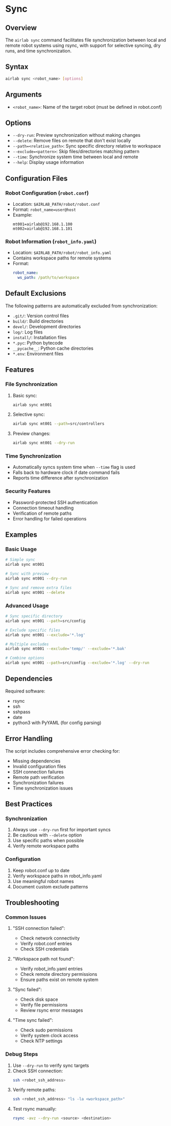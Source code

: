 # Sync 

## Overview
The `airlab sync` command facilitates file synchronization between local and remote robot systems using rsync, with support for selective syncing, dry runs, and time synchronization.

## Syntax
```bash
airlab sync <robot_name> [options]
```

## Arguments
- `<robot_name>`: Name of the target robot (must be defined in robot.conf)

## Options
- `--dry-run`: Preview synchronization without making changes
- `--delete`: Remove files on remote that don't exist locally
- `--path=<relative_path>`: Sync specific directory relative to workspace
- `--exclude=<pattern>`: Skip files/directories matching pattern
- `--time`: Synchronize system time between local and remote
- `--help`: Display usage information

## Configuration Files

### Robot Configuration (`robot.conf`)
- Location: `$AIRLAB_PATH/robot/robot.conf`
- Format: `robot_name=user@host`
- Example:
  ```
  mt001=airlab@192.168.1.100
  mt002=airlab@192.168.1.101
  ```

### Robot Information (`robot_info.yaml`)
- Location: `$AIRLAB_PATH/robot/robot_info.yaml`
- Contains workspace paths for remote systems
- Format:
  ```yaml
  robot_name:
    ws_path: /path/to/workspace
  ```

## Default Exclusions
The following patterns are automatically excluded from synchronization:
- `.git/`: Version control files
- `build/`: Build directories
- `devel/`: Development directories
- `log/`: Log files
- `install/`: Installation files
- `*.pyc`: Python bytecode
- `__pycache__`: Python cache directories
- `*.env`: Environment files

## Features

### File Synchronization
1. Basic sync:
   ```bash
   airlab sync mt001
   ```

2. Selective sync:
   ```bash
   airlab sync mt001 --path=src/controllers
   ```

3. Preview changes:
   ```bash
   airlab sync mt001 --dry-run
   ```

### Time Synchronization
- Automatically syncs system time when `--time` flag is used
- Falls back to hardware clock if date command fails
- Reports time difference after synchronization

### Security Features
- Password-protected SSH authentication
- Connection timeout handling
- Verification of remote paths
- Error handling for failed operations

## Examples

### Basic Usage
```bash
# Simple sync
airlab sync mt001

# Sync with preview
airlab sync mt001 --dry-run

# Sync and remove extra files
airlab sync mt001 --delete
```

### Advanced Usage
```bash
# Sync specific directory
airlab sync mt001 --path=src/config

# Exclude specific files
airlab sync mt001 --exclude='*.log'

# Multiple excludes
airlab sync mt001 --exclude='temp/' --exclude='*.bak'

# Combine options
airlab sync mt001 --path=src/config --exclude='*.log' --dry-run
```

## Dependencies
Required software:
- rsync
- ssh
- sshpass
- date
- python3 with PyYAML (for config parsing)

## Error Handling
The script includes comprehensive error checking for:
- Missing dependencies
- Invalid configuration files
- SSH connection failures
- Remote path verification
- Synchronization failures
- Time synchronization issues

## Best Practices

### Synchronization
1. Always use `--dry-run` first for important syncs
2. Be cautious with `--delete` option
3. Use specific paths when possible
4. Verify remote workspace paths

### Configuration
1. Keep robot.conf up to date
2. Verify workspace paths in robot_info.yaml
3. Use meaningful robot names
4. Document custom exclude patterns

## Troubleshooting

### Common Issues
1. "SSH connection failed":
   - Check network connectivity
   - Verify robot.conf entries
   - Check SSH credentials

2. "Workspace path not found":
   - Verify robot_info.yaml entries
   - Check remote directory permissions
   - Ensure paths exist on remote system

3. "Sync failed":
   - Check disk space
   - Verify file permissions
   - Review rsync error messages

4. "Time sync failed":
   - Check sudo permissions
   - Verify system clock access
   - Check NTP settings

### Debug Steps
1. Use `--dry-run` to verify sync targets
2. Check SSH connection:
   ```bash
   ssh <robot_ssh_address>
   ```
3. Verify remote paths:
   ```bash
   ssh <robot_ssh_address> "ls -la <workspace_path>"
   ```
4. Test rsync manually:
   ```bash
   rsync -avz --dry-run <source> <destination>
   ```